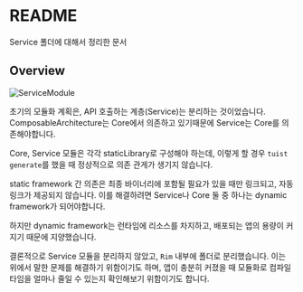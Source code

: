 # README

Service 폴더에 대해서 정리한 문서

## Overview

![ServiceModule](ServiceModule)

초기의 모듈화 계획은, API 호출하는 계층(Service)는 분리하는 것이었습니다. ComposableArchitecture는 Core에서 의존하고 있기때문에 Service는 Core를 의존해야합니다. 

Core, Service 모듈은 각각 staticLibrary로 구성해야 하는데, 이렇게 할 경우 `tuist generate`를 했을 때 정상적으로 의존 관게가 생기지 않습니다. 

static framework 간 의존은 최종 바이너리에 포함될 필요가 있을 때만 링크되고, 자동 링크가 제공되지 않습니다. 이를 해결하려면 Service나 Core 둘 중 하나는 dynamic framework가 되어야합니다. 

하지만 dynamic framework는 런타임에 리소스를 차지하고, 배포되는 앱의 용량이 커지기 때문에 지양했습니다. 

결론적으로 Service 모듈을 분리하지 않았고, `Rim` 내부에 폴더로 분리했습니다. 이는 위에서 말한 문제를 해결하기 위함이기도 하며, 앱이 충분히 커졌을 때 모듈화로 컴파일 타임을 얼마나 줄일 수 있는지 확인해보기 위함이기도 합니다. 
